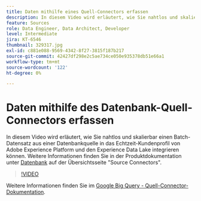 ```yaml
---
title: Daten mithilfe eines Quell-Connectors erfassen
description: In diesem Video wird erläutert, wie Sie nahtlos und skalierbar einen Batch-Datensatz aus einer Datenbankquelle in das Echtzeit-Kundenprofil von Adobe Experience Platform und den Experience Data Lake integrieren können.
feature: Sources
role: Data Engineer, Data Architect, Developer
level: Intermediate
jira: KT-6546
thumbnail: 329317.jpg
exl-id: c881e088-9569-4342-8f27-3815f187b217
source-git-commit: 42427df298e2c5ae734ce050e935378db51e66a1
workflow-type: tm+mt
source-wordcount: '122'
ht-degree: 0%

---
```


# Daten mithilfe des Datenbank-Quell-Connectors erfassen

In diesem Video wird erläutert, wie Sie nahtlos und skalierbar einen Batch-Datensatz aus einer Datenbankquelle in das Echtzeit-Kundenprofil von Adobe Experience Platform und den Experience Data Lake integrieren können. Weitere Informationen finden Sie in der Produktdokumentation unter [Datenbank](https://experienceleague.adobe.com/docs/experience-platform/sources/home.html?lang=en#database) auf der Übersichtsseite &quot;Source Connectors&quot;.

>[!VIDEO](https://video.tv.adobe.com/v/329317?quality=12&learn=on)

Weitere Informationen finden Sie im [Google Big Query - Quell-Connector-Dokumentation](https://experienceleague.adobe.com/docs/experience-platform/sources/ui-tutorials/create/databases/bigquery.html).
